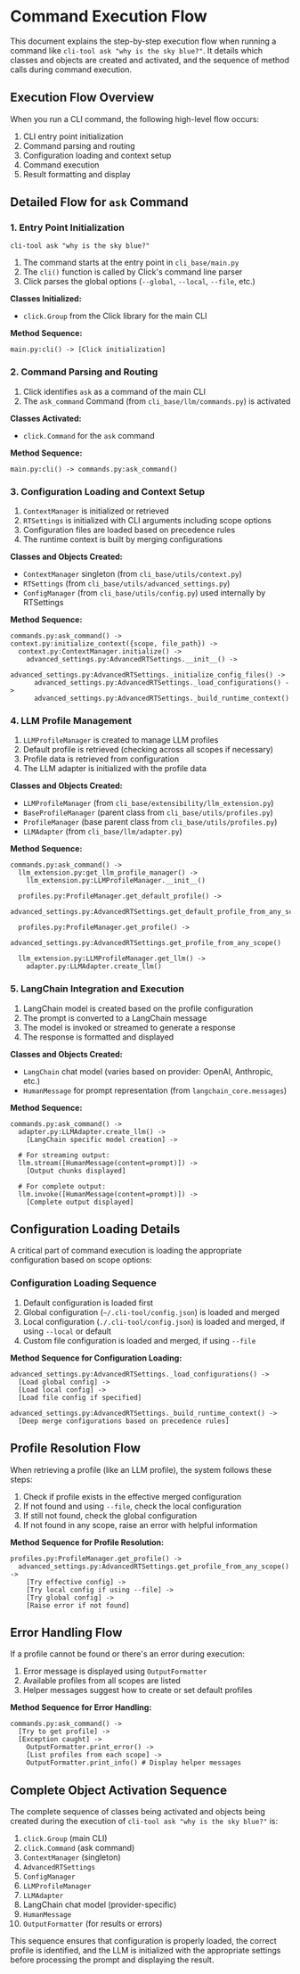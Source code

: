 # Command Execution Flow

This document explains the step-by-step execution flow when running a command like `cli-tool ask "why is the sky blue?"`. It details which classes and objects are created and activated, and the sequence of method calls during command execution.

## Execution Flow Overview

When you run a CLI command, the following high-level flow occurs:

1. CLI entry point initialization
2. Command parsing and routing
3. Configuration loading and context setup
4. Command execution
5. Result formatting and display

## Detailed Flow for `ask` Command

### 1. Entry Point Initialization

```
cli-tool ask "why is the sky blue?"
```

1. The command starts at the entry point in `cli_base/main.py`
2. The `cli()` function is called by Click's command line parser
3. Click parses the global options (`--global`, `--local`, `--file`, etc.)

**Classes Initialized:**
- `click.Group` from the Click library for the main CLI

**Method Sequence:**
```
main.py:cli() -> [Click initialization]
```

### 2. Command Parsing and Routing

1. Click identifies `ask` as a command of the main CLI
2. The `ask_command` Command (from `cli_base/llm/commands.py`) is activated

**Classes Activated:**
- `click.Command` for the `ask` command

**Method Sequence:**
```
main.py:cli() -> commands.py:ask_command()
```

### 3. Configuration Loading and Context Setup

1. `ContextManager` is initialized or retrieved
2. `RTSettings` is initialized with CLI arguments including scope options
3. Configuration files are loaded based on precedence rules
4. The runtime context is built by merging configurations

**Classes and Objects Created:**
- `ContextManager` singleton (from `cli_base/utils/context.py`)
- `RTSettings` (from `cli_base/utils/advanced_settings.py`)
- `ConfigManager` (from `cli_base/utils/config.py`) used internally by RTSettings

**Method Sequence:**
```
commands.py:ask_command() ->
context.py:initialize_context({scope, file_path}) ->
  context.py:ContextManager.initialize() ->
    advanced_settings.py:AdvancedRTSettings.__init__() ->
      advanced_settings.py:AdvancedRTSettings._initialize_config_files() ->
      advanced_settings.py:AdvancedRTSettings._load_configurations() ->
      advanced_settings.py:AdvancedRTSettings._build_runtime_context()
```

### 4. LLM Profile Management

1. `LLMProfileManager` is created to manage LLM profiles
2. Default profile is retrieved (checking across all scopes if necessary)
3. Profile data is retrieved from configuration
4. The LLM adapter is initialized with the profile data

**Classes and Objects Created:**
- `LLMProfileManager` (from `cli_base/extensibility/llm_extension.py`)
- `BaseProfileManager` (parent class from `cli_base/utils/profiles.py`)
- `ProfileManager` (base parent class from `cli_base/utils/profiles.py`)
- `LLMAdapter` (from `cli_base/llm/adapter.py`)

**Method Sequence:**
```
commands.py:ask_command() ->
  llm_extension.py:get_llm_profile_manager() ->
    llm_extension.py:LLMProfileManager.__init__() 
  
  profiles.py:ProfileManager.get_default_profile() ->
    advanced_settings.py:AdvancedRTSettings.get_default_profile_from_any_scope()
    
  profiles.py:ProfileManager.get_profile() ->
    advanced_settings.py:AdvancedRTSettings.get_profile_from_any_scope()
    
  llm_extension.py:LLMProfileManager.get_llm() ->
    adapter.py:LLMAdapter.create_llm()
```

### 5. LangChain Integration and Execution

1. LangChain model is created based on the profile configuration
2. The prompt is converted to a LangChain message
3. The model is invoked or streamed to generate a response
4. The response is formatted and displayed

**Classes and Objects Created:**
- `LangChain` chat model (varies based on provider: OpenAI, Anthropic, etc.)
- `HumanMessage` for prompt representation (from `langchain_core.messages`)

**Method Sequence:**
```
commands.py:ask_command() ->
  adapter.py:LLMAdapter.create_llm() ->
    [LangChain specific model creation] ->
  
  # For streaming output:
  llm.stream([HumanMessage(content=prompt)]) ->
    [Output chunks displayed]
    
  # For complete output:
  llm.invoke([HumanMessage(content=prompt)]) ->
    [Complete output displayed]
```

## Configuration Loading Details

A critical part of command execution is loading the appropriate configuration based on scope options:

### Configuration Loading Sequence

1. Default configuration is loaded first
2. Global configuration (`~/.cli-tool/config.json`) is loaded and merged
3. Local configuration (`./.cli-tool/config.json`) is loaded and merged, if using `--local` or default
4. Custom file configuration is loaded and merged, if using `--file`

**Method Sequence for Configuration Loading:**
```
advanced_settings.py:AdvancedRTSettings._load_configurations() ->
  [Load global config] ->
  [Load local config] ->
  [Load file config if specified]

advanced_settings.py:AdvancedRTSettings._build_runtime_context() ->
  [Deep merge configurations based on precedence rules]
```

## Profile Resolution Flow

When retrieving a profile (like an LLM profile), the system follows these steps:

1. Check if profile exists in the effective merged configuration
2. If not found and using `--file`, check the local configuration
3. If still not found, check the global configuration
4. If not found in any scope, raise an error with helpful information

**Method Sequence for Profile Resolution:**
```
profiles.py:ProfileManager.get_profile() ->
  advanced_settings.py:AdvancedRTSettings.get_profile_from_any_scope() ->
    [Try effective config] ->
    [Try local config if using --file] ->
    [Try global config] ->
    [Raise error if not found]
```

## Error Handling Flow

If a profile cannot be found or there's an error during execution:

1. Error message is displayed using `OutputFormatter`
2. Available profiles from all scopes are listed
3. Helper messages suggest how to create or set default profiles

**Method Sequence for Error Handling:**
```
commands.py:ask_command() ->
  [Try to get profile] ->
  [Exception caught] ->
    OutputFormatter.print_error() ->
    [List profiles from each scope] ->
    OutputFormatter.print_info() # Display helper messages
```

## Complete Object Activation Sequence

The complete sequence of classes being activated and objects being created during the execution of `cli-tool ask "why is the sky blue?"` is:

1. `click.Group` (main CLI)
2. `click.Command` (ask command)
3. `ContextManager` (singleton)
4. `AdvancedRTSettings`
5. `ConfigManager`
6. `LLMProfileManager`
7. `LLMAdapter`
8. LangChain chat model (provider-specific)
9. `HumanMessage`
10. `OutputFormatter` (for results or errors)

This sequence ensures that configuration is properly loaded, the correct profile is identified, and the LLM is initialized with the appropriate settings before processing the prompt and displaying the result.